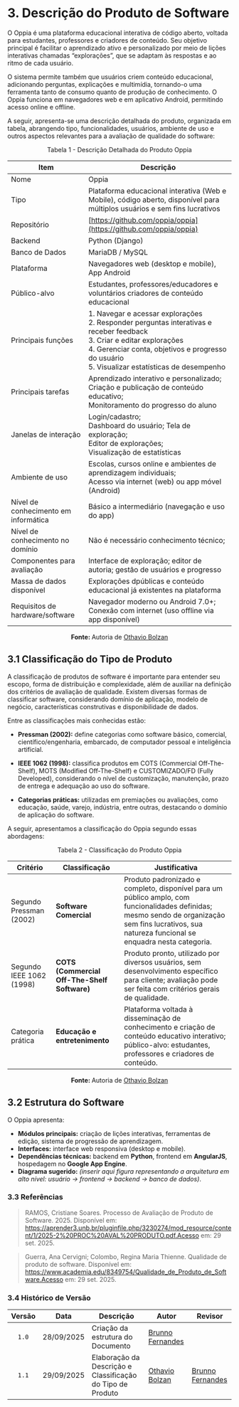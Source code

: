 # 3. Descrição do Produto de Software

O Oppia é uma plataforma educacional interativa de código aberto, voltada para estudantes, professores e criadores de conteúdo. Seu objetivo principal é facilitar o aprendizado ativo e personalizado por meio de lições interativas chamadas “explorações”, que se adaptam às respostas e ao ritmo de cada usuário.

O sistema permite também que usuários criem conteúdo educacional, adicionando perguntas, explicações e multimídia, tornando-o uma ferramenta tanto de consumo quanto de produção de conhecimento. O Oppia funciona em navegadores web e em aplicativo Android, permitindo acesso online e offline.

A seguir, apresenta-se uma descrição detalhada do produto, organizada em tabela, abrangendo tipo, funcionalidades, usuários, ambiente de uso e outros aspectos relevantes para a avaliação de qualidade do software:


<p align="center"> Tabela 1 - Descrição Detalhada do Produto Oppia </a> </p>


| Item | Descrição |
|------|-----------|
| Nome | Oppia |
| Tipo | Plataforma educacional interativa (Web e Mobile), código aberto, disponível para múltiplos usuários e sem fins lucrativos|
| Repositório | [https://github.com/oppia/oppia](https://github.com/oppia/oppia) |
| Backend | Python (Django) |
| Banco de Dados | MariaDB / MySQL |
| Plataforma | Navegadores web (desktop e mobile), App Android |
| Público-alvo | Estudantes, professores/educadores e voluntários criadores de conteúdo educacional |
| Principais funções | 1. Navegar e acessar explorações<br>2. Responder perguntas interativas e receber feedback<br>3. Criar e editar explorações<br>4. Gerenciar conta, objetivos e progresso do usuário<br>5. Visualizar estatísticas de desempenho |
| Principais tarefas | Aprendizado interativo e personalizado; <br> Criação e publicação de conteúdo educativo; <br> Monitoramento do progresso do aluno |
| Janelas de interação | Login/cadastro; <br> Dashboard do usuário; Tela de exploração; <br> Editor de explorações; <br> Visualização de estatísticas |
| Ambiente de uso | Escolas, cursos online e ambientes de aprendizagem individuais; <br> Acesso via internet (web) ou app móvel (Android) |
| Nível de conhecimento em informática | Básico a intermediário (navegação e uso do app) |
| Nível de conhecimento no domínio | Não é necessário conhecimento técnico; |
| Componentes para avaliação | Interface de exploração; editor de autoria; gestão de usuários e progresso |
| Massa de dados disponível | Explorações dpúblicas e conteúdo educacional já existentes na plataforma |
| Requisitos de hardware/software | Navegador moderno ou Android 7.0+; <br> Conexão com internet (uso offline via app disponível)

<p align="center"><b>Fonte: </b>Autoria de <a href="https://github.com/bolzanMGB">Othavio Bolzan</a></p>


## 3.1 Classificação do Tipo de Produto

A classificação de produtos de software é importante para entender seu escopo, forma de distribuição e complexidade, além de auxiliar na definição dos critérios de avaliação de qualidade.
Existem diversas formas de classificar software, considerando domínio de aplicação, modelo de negócio, características construtivas e disponibilidade de dados.

Entre as classificações mais conhecidas estão:

- **Pressman (2002):** define categorias como software básico, comercial, científico/engenharia, embarcado, de computador pessoal e inteligência artificial.

- **IEEE 1062 (1998):** classifica produtos em COTS (Commercial Off-The-Shelf), MOTS (Modified Off-The-Shelf) e CUSTOMIZADO/FD (Fully Developed), considerando o nível de customização, manutenção, prazo de entrega e adequação ao uso do software.

- **Categorias práticas:** utilizadas em premiações ou avaliações, como educação, saúde, varejo, indústria, entre outras, destacando o domínio de aplicação do software.

A seguir, apresentamos a classificação do Oppia segundo essas abordagens:


<p align="center"> Tabela 2 - Classificação do Produto Oppia </a> </p>

| Critério | Classificação | Justificativa |
|----------|---------------|---------------|
| Segundo Pressman (2002) | **Software Comercial** | Produto padronizado e completo, disponível para um público amplo, com funcionalidades definidas; mesmo sendo de organização sem fins lucrativos, sua natureza funcional se enquadra nesta categoria. |
| Segundo IEEE 1062 (1998) | **COTS (Commercial Off-The-Shelf Software)** | Produto pronto, utilizado por diversos usuários, sem desenvolvimento específico para cliente; avaliação pode ser feita com critérios gerais de qualidade. |
| Categoria prática | **Educação e entretenimento** | Plataforma voltada à disseminação de conhecimento e criação de conteúdo educativo interativo; público-alvo: estudantes, professores e criadores de conteúdo. |

<p align="center"><b>Fonte: </b>Autoria de <a href="https://github.com/bolzanMGB">Othavio Bolzan</a></p>

## 3.2 Estrutura do Software
O Oppia apresenta:  
- **Módulos principais:** criação de lições interativas, ferramentas de edição, sistema de progressão de aprendizagem.  
- **Interfaces:** interface web responsiva (desktop e mobile).  
- **Dependências técnicas:** backend em **Python**, frontend em **AngularJS**, hospedagem no **Google App Engine**.  
- **Diagrama sugerido:** *(inserir aqui figura representando a arquitetura em alto nível: usuário → frontend → backend → banco de dados)*.

### 3.3 Referências
> RAMOS, Cristiane Soares. Processo de Avaliação de
Produto de Software. 2025. Disponível em: https://aprender3.unb.br/pluginfile.php/3230274/mod_resource/content/1/2025-2%20PROC%20AVAL%20PRODUTO.pdf.Acesso em: 29 set. 2025.

> Guerra, Ana Cervigni; Colombo, Regina Maria Thienne. Qualidade de produto de software. Disponível em: https://www.academia.edu/8349754/Qualidade_de_Produto_de_Software.Acesso em: 29 set. 2025.

### 3.4 Histórico de Versão

| Versão | Data       | Descrição                                    | Autor                                          | Revisor |
| :----: | ---------- | -------------------------------------------- | ---------------------------------------------- | ------- |
|  `1.0` | 28/09/2025 | Criação da estrutura do Documento            | [Brunno Fernandes](https://github.com/brunnoff) |         |
|  `1.1` | 29/09/2025 | Elaboração da Descrição  e Classificação do Tipo de Produto          | [Othavio Bolzan](https://github.com/bolzanMGB) | [Brunno Fernandes](https://github.com/brunnoff)        |

